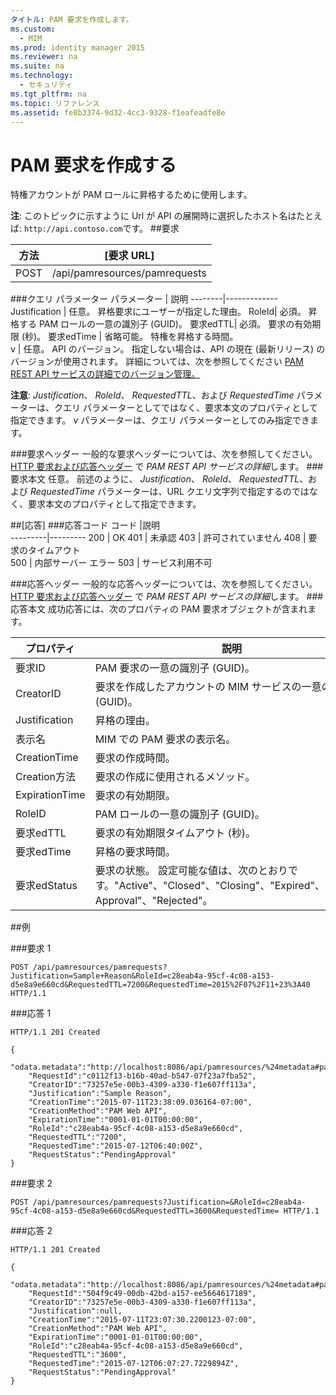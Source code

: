 ```yaml
---
タイトル: PAM 要求を作成します。
ms.custom:
  - MIM
ms.prod: identity manager 2015
ms.reviewer: na
ms.suite: na
ms.technology:
  - セキュリティ
ms.tgt_pltfrm: na
ms.topic: リファレンス
ms.assetid: fe8b3374-9d32-4cc3-9328-f1eafeadfe8e
---
```

# PAM 要求を作成する
特権アカウントが PAM ロールに昇格するために使用します。

**注**: このトピックに示すように Url が API の展開時に選択したホスト名はたとえば: `http://api.contoso.com`です。
##要求


方法  |[要求 URL]  
---------|---------
POST     |/api/pamresources/pamrequests

###クエリ パラメーター
パラメーター | 説明
--------|-------------
Justification | 任意。 昇格要求にユーザーが指定した理由。
RoleId| 必須。 昇格する PAM ロールの一意の識別子 (GUID)。
要求edTTL| 必須。 要求の有効期限 (秒)。
要求edTime | 省略可能。 特権を昇格する時間。  
v | 任意。 API のバージョン。 指定しない場合は、API の現在 (最新リリース) のバージョンが使用されます。 詳細については、次を参照してください [PAM REST API サービスの詳細でのバージョン管理。](privileged-access-management-rest-api-service-details.md#Versioning)

**注意**: *Justification*、 *RoleId*、 *RequestedTTL*、および *RequestedTime* パラメーターは、クエリ パラメーターとしてではなく、要求本文のプロパティとして指定できます。  *v* パラメーターは、クエリ パラメーターとしてのみ指定できます。

###要求ヘッダー
一般的な要求ヘッダーについては、次を参照してください。 [HTTP 要求および応答ヘッダー](privileged-access-management-rest-api-service-details.md#HttpHeaders) で *PAM REST API サービスの詳細*します。
###要求本文
任意。 前述のように、 *Justification*、 *RoleId*、 *RequestedTTL*、および *RequestedTime* パラメーターは、URL クエリ文字列で指定するのではなく、要求本文のプロパティとして指定できます。

##[応答]
###応答コード
コード  |説明  
---------|---------
200 | OK
401 | 未承認
403 | 許可されていません
408 | 要求のタイムアウト   
500 | 内部サーバー エラー
503 | サービス利用不可

###応答ヘッダー
一般的な応答ヘッダーについては、次を参照してください。 [HTTP 要求および応答ヘッダー](privileged-access-management-rest-api-service-details.md#HttpHeaders) で *PAM REST API サービスの詳細*します。
###応答本文
成功応答には、次のプロパティの PAM 要求オブジェクトが含まれます。

プロパティ | 説明
--------|-------------
要求ID | PAM 要求の一意の識別子 (GUID)。
CreatorID | 要求を作成したアカウントの MIM サービスの一意の識別子 (GUID)。
Justification | 昇格の理由。
表示名 | MIM での PAM 要求の表示名。
CreationTime | 要求の作成時間。
Creation方法 | 要求の作成に使用されるメソッド。
ExpirationTime | 要求の有効期限。
RoleID| PAM ロールの一意の識別子 (GUID)。
要求edTTL | 要求の有効期限タイムアウト (秒)。
要求edTime | 昇格の要求時間。
要求edStatus | 要求の状態。 設定可能な値は、次のとおりです。"Active"、"Closed"、"Closing"、"Expired"、"Pending Approval"、"Rejected"。

##例

###要求 1
```
POST /api/pamresources/pamrequests?Justification=Sample+Reason&RoleId=c28eab4a-95cf-4c08-a153-d5e8a9e660cd&RequestedTTL=7200&RequestedTime=2015%2F07%2F11+23%3A40 HTTP/1.1
```
###応答 1
```
HTTP/1.1 201 Created

{  
    "odata.metadata":"http://localhost:8086/api/pamresources/%24metadata#pamrequests/@Element",
    "RequestId":"c0112f13-b16b-40ad-b547-07f23a7fba52",
    "CreatorID":"73257e5e-00b3-4309-a330-f1e607ff113a",
    "Justification":"Sample Reason",
    "CreationTime":"2015-07-11T23:38:09.036164-07:00",
    "CreationMethod":"PAM Web API",
    "ExpirationTime":"0001-01-01T00:00:00",
    "RoleId":"c28eab4a-95cf-4c08-a153-d5e8a9e660cd",
    "RequestedTTL":"7200",
    "RequestedTime":"2015-07-12T06:40:00Z",
    "RequestStatus":"PendingApproval"
}
```       

###要求 2
```
POST /api/pamresources/pamrequests?Justification=&RoleId=c28eab4a-95cf-4c08-a153-d5e8a9e660cd&RequestedTTL=3600&RequestedTime= HTTP/1.1
```
###応答 2
```
HTTP/1.1 201 Created

{
    "odata.metadata":"http://localhost:8086/api/pamresources/%24metadata#pamrequests/@Element",
    "RequestId":"504f9c49-00db-42bd-a157-ee5664617189",
    "CreatorID":"73257e5e-00b3-4309-a330-f1e607ff113a",
    "Justification":null,
    "CreationTime":"2015-07-11T23:07:30.2200123-07:00",
    "CreationMethod":"PAM Web API",
    "ExpirationTime":"0001-01-01T00:00:00",
    "RoleId":"c28eab4a-95cf-4c08-a153-d5e8a9e660cd",
    "RequestedTTL":"3600",
    "RequestedTime":"2015-07-12T06:07:27.7229894Z",
    "RequestStatus":"PendingApproval"
}
```       


<!--HONumber=Mar16_HO1-->


